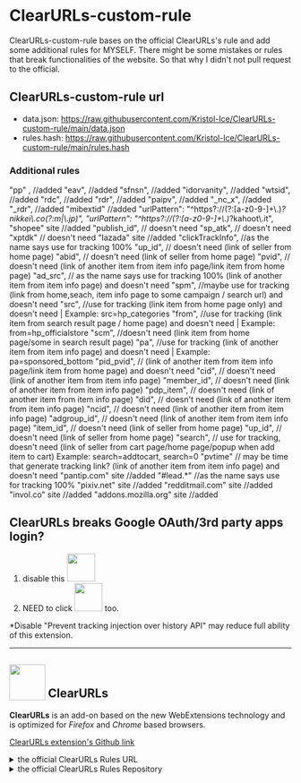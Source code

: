 # ClearURLs-custom-rule
ClearURLs-custom-rule bases on the official ClearURLs's rule and add some additional rules for MYSELF. There might be some mistakes or rules that break functionalities of the website. So that why I didn't not pull request to the official.

## ClearURLs-custom-rule url
- data.json: https://raw.githubusercontent.com/Kristol-Ice/ClearURLs-custom-rule/main/data.json
- rules.hash: https://raw.githubusercontent.com/Kristol-Ice/ClearURLs-custom-rule/main/rules.hash

### Additional rules
"pp" , //added
"eav", //added
"sfnsn", //added
"idorvanity", //added
"wtsid", //added
"rdc", //added
"rdr", //added
"paipv", //added
"_nc_x", //added
"_rdr", //added
"mibextid" //added
"urlPattern": "^https?://(?:[a-z0-9-]+\\.)*?nikkei\\.co(?:m|\\.jp)",
"urlPattern": "^https?://(?:[a-z0-9-]+\\.)*?kahoot\\.it",
"shopee" site //added
"publish_id", // doesn't need
"sp_atk", // doesn't need
"xptdk" // doesn't need
"lazada" site //added
"clickTrackInfo", //as the name says use for tracking 100%
"up_id", // doesn't need (link of seller from home page)
"abid", // doesn't need (link of seller from home page)
"pvid", // doesn't need (link of another item from item info page/link item from home page)
"ad_src", // as the name says use for tracking 100% (link of another item from item info page) and doesn't need
"spm", //maybe use for tracking (link from home,seach, item info page to some campaign / search url) and doesn't need
"src", //use for tracking (link item from home page only) and doesn't need | Example: src=hp_categories
"from", //use for tracking (link item from search result page / home page) and doesn't need | Example: from=hp_officialstore
"scm", //doesn't need (link item from home page/some in search result page)
"pa", //use for tracking (link of another item from item info page) and doesn't need | Example: pa=sponsored_bottom
"pid_pvid", // (link of another item from item info page/link item from home page) and doesn't need
"cid", // doesn't need (link of another item from item info page)
"member_id", // doesn't need (link of another item from item info page)
"pdp_item", // doesn't need (link of another item from item info page)
"did", // doesn't need (link of another item from item info page)
"ncid", // doesn't need (link of another item from item info page)
"adgroup_id", // doesn't need (link of another item from item info page)
"item_id", // doesn't need (link of seller from home page)
"up_id", // doesn't need (link of seller from home page)
"search", // use for tracking, doesn't need (link of seller from cart page/home page/popup when add item to cart) Example: search=addtocart, search=0
"pvtime" // may be time that generate tracking link? (link of another item from item info page) and doesn't need
"pantip.com" site //added
"#lead.*" //as the name says use for tracking 100%
"pixiv.net" site //added
"redditmail.com" site //added
"invol.co" site //added
"addons.mozilla.org" site //added

## ClearURLs breaks Google OAuth/3rd party apps login?
1. disable this <img src="https://github.com/Kristol-Ice/ClearURLs-custom-rules/assets/134151822/9f9a822b-ae7d-4702-9f5e-a231caf65ca8" height="50x">
2. NEED to click <img src="https://github.com/Kristol-Ice/ClearURLs-custom-rules/assets/134151822/e08e0f4c-017a-42e5-9abb-8ea2c553466e" height="50px"> too.

*Disable "Prevent tracking injection over history API" may reduce full ability of this extension.

---

## <sub><img src="https://gitlab.com/ClearURLs/ClearUrls/raw/master/img/clearurls.svg" width="64px" height="64px"></sub> ClearURLs
**ClearURLs** is an add-on based on the new WebExtensions technology and is optimized for *Firefox* and *Chrome* based browsers.

[ClearURLs extension's Github link](https://github.com/ClearURLs/Addon)

<details>
    <summary>the official ClearURLs Rules URL</summary>
    https://rules2.clearurls.xyz/data.minify.json or https://gitlab.com/ClearURLs/rules/-/blob/master/data.min.json
</details>
<details>
    <summary>the official ClearURLs Rules Repository</summary>
    https://github.com/ClearURLs/Rules or https://gitlab.com/ClearURLs/rules
</details>
